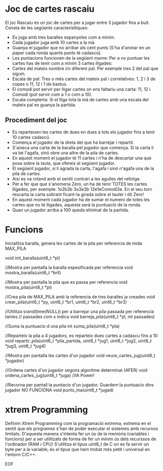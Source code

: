 Joc de cartes rascaiu
=====================

El joc Rascaiu és un joc de cartes per a jugar entre 3 jugador fins a buit. Consta de les següents caracterísitiques:
* Es juga amb tres baralles espanyoles com a mínim.
* Cada jugador juga amb 10 cartes a la mà.
* Guanya el jugador que no arribar als cent punts (S'ha d'anotar en un paper cada ronda quants punts té cadascú).
* Les puntacions funcionen de la següent manre: Per a no puntuar les cartes has de tenir com a mínim 3 cartes lligades:
 * Cartes del mateix nombre i/o diferent pal. Per exemple tres 2 del pal que siguin.
 * Escala de pal: Tres o més cartes del mateix pal i correlatives: 1, 2 i 3 de copes o 11, 12 i 1 de bastus.
 * El comodí pot servir per lligar cartes on ens faltariu una carta: 11, 12 i Comodí (pot servir com a 1 o com a 10).
 * Escala complerta: Si el lliga tota la mà de cartes amb una escala del mateix pal es guanya la partida.

Procediment del joc
-------------------

* Es reparteixen les cartes de dues en dues a tots els jugador fins a tenir 10 cartes cadascú.
* Comença el jugador de la dreta del que ha barrejar i repartit.
* S'aixeca una carta de la baralla pel jugador que comença. Si la carta li va bé l'agafa, sinó obre una altre de la pila de cartes.
* En aquest moment el jugador té 11 cartes i n'ha de descartar una que posa sobre la taula, que ofereix al següent jugador.
* El següent jugador, si li agrada la carta, l'agafa i sinó n'agafa una de la pila de cartes.
* Així es va rotand amb el sentit contrari a les agulles del rellotge.
* Per a fer que que s'anomena Zero, un ha de tenir TOTES les cartes lligades, per exemple: 1o2b3b 3o3e3b 12e1eComodí3e. En el seu torn rescarta la carta sobrant ficant-la girada sobre el tauler i dit Zero!
* En aquest moment cada jugador ha de sumar el numero de totes les cartes que no té lligades, aquesta serà la puntuació de la ronda.
* Quan un jugador arriba a 100 queda eliminat de la partida.


Funcions
========

Inicialitza baralla, genera les cartes de la pila per referencia de mida MAX_PILA

void init_baralla(uint8_t *pl)

//Mostra per pantalla la baralla espesificada per referencia
void mostra_baralla(uint8_t *brll)

//Mostra per pantalla la pila que es passa per referencia
void mostra_pila(uint8_t *pl)

//Crea pila de MAX_PILA amb la referencia de tres baralles ja creades
void crear_pila(uint8_t *py, uint8_t *br1, uint8_t *br2, uint8_t *br3)

//Utilitza srand(time(NULL)) per a barrejar una pila passada per referencia tantes
// passades com s indica
void barreja_pila(uint8_t *pl, int passades)

//Suma la puntuacio d una pila
int suma_pila(uint8_t *pla)

//Reparteix la pila a 4 jugadors, es reparteix dues cartes a cadascu fins a 10
void repartir_pila(uint8_t *pila_partida, uint8_t *jug1, uint8_t *jug2, uint8_t *jug3, uint8_t *jug4)

//Mostra per pantalla les cartes d'un jugador
void veure_cartes_jug(uint8_t *jugador)

//Ordena cartes d'un jugador segons algoritme determinat (AFER)
void ordena_cartes_jug(uint8_t *juga) //IA Power!

//Recorna per pantall la puntacio d'un jugador. Guardem la puntuacio dins jugador NO FUNCIONA
void punts_ma(uint8_t *jugad) 

xtrem Programming
=================

Definim Xtrem Programming com la programació extrema, extrema en el sentit que els programes s'han de poder executar el sistemes amb recursos limitats.
D'aquesta manera s'intenta fer un ús de la memòria (variables i funcions) per a ser utilitzats de forma de fer un mínim ús dels recurssos de l'ordinador (RAM i CPU)
S'utilitza el tipus uint8_t de C on es fa servir un byte per a la variable, és el tipus que hem trobat més petit i universal en l'entorn C/C++.

EOF
